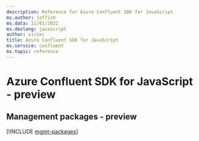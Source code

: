 ```yaml
---
description: Reference for Azure Confluent SDK for JavaScript
ms.author: jeffish
ms.data: 11/01/2022
ms.devlang: javascript
author: xirzec
title: Azure Confluent SDK for JavaScript
ms.service: confluent
ms.topic: reference
---
```

# Azure Confluent SDK for JavaScript - preview

## Management packages - preview
[!INCLUDE [mgmt-packages](confluent-mgmt-index.md)]